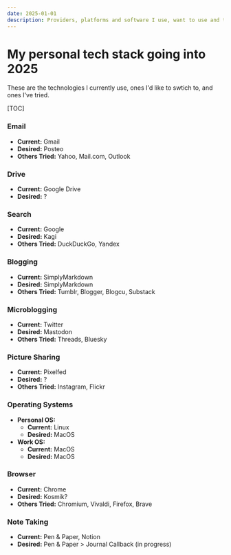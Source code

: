 ```yaml
---
date: 2025-01-01
description: Providers, platforms and software I use, want to use and tried before. Email, drive, search, blogging etc.
---
```


# My personal tech stack going into 2025

These are the technologies I currently use, ones I'd like to swtich to, and ones I've tried.

[TOC]

### Email
- **Current:** Gmail  
- **Desired:** Posteo  
- **Others Tried:** Yahoo, Mail.com, Outlook  

### Drive
- **Current:** Google Drive  
- **Desired:** ?  

### Search
- **Current:** Google  
- **Desired:** Kagi  
- **Others Tried:** DuckDuckGo, Yandex  

### Blogging
- **Current:** SimplyMarkdown  
- **Desired:** SimplyMarkdown  
- **Others Tried:** Tumblr, Blogger, Blogcu, Substack  

### Microblogging
- **Current:** Twitter  
- **Desired:** Mastodon  
- **Others Tried:** Threads, Bluesky  

### Picture Sharing
- **Current:** Pixelfed  
- **Desired:** ?  
- **Others Tried:** Instagram, Flickr  

### Operating Systems
- **Personal OS:**  
  - **Current:** Linux  
  - **Desired:** MacOS  
- **Work OS:**  
  - **Current:** MacOS  
  - **Desired:** MacOS  

### Browser
- **Current:** Chrome  
- **Desired:** Kosmik?  
- **Others Tried:** Chromium, Vivaldi, Firefox, Brave  

### Note Taking
- **Current:** Pen & Paper, Notion  
- **Desired:** Pen & Paper > Journal Callback (in progress)  
